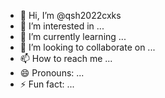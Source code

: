 - 👋 Hi, I’m @qsh2022cxks
- 👀 I’m interested in ...
- 🌱 I’m currently learning ...
- 💞️ I’m looking to collaborate on ...
- 📫 How to reach me ...
- 😄 Pronouns: ...
- ⚡ Fun fact: ...

<!---
qsh2022cxks/qsh2022cxks is a ✨ special ✨ repository because its `README.md` (this file) appears on your GitHub profile.
You can click the Preview link to take a look at your changes.
--->
